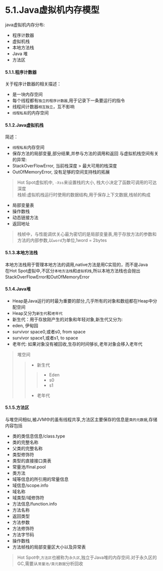 # 5.1.Java虚拟机内存模型
java虚拟机内存分布:
  * 程序计数器
  * 虚拟机栈
  * 本地方法栈
  * Java 堆
  * 方法区
#### 5.1.1.程序计数器
关于程序计数器的相关描述：
  * 是一块内存空间
  * 每个线程都有`独立的程序计数器`,用于记录下一条要运行的指令
  * 线程间计数器`相互独立`，互不影响
  * `线程私有`的内存空间
#### 5.1.2.Java虚拟机栈
简述：
  * `线程私有`内存空间
  * 保存方法的局部变量,部分结果,并参与方法的调用和返回
与虚拟机栈空间有关的异常:
  * StackOverFlowError, 当前栈深度 > 最大可用的栈深度
  * OutOfMemoryError, 没有足够的空间支持栈的拓展<br>
> Hot Spot虚拟机中, `-Xss`来设置栈的大小, 栈大小决定了函数可调用的可达深度  
> 栈帧:虚拟机栈运行时使用的数据结构,用于保存上下文数据,栈帧的构成
  * 局部变量表
  * 操作数栈
  * 动态链接方法
  * 返回地址
> 栈帧中，与性能调优关心最为密切的是局部变量表,用于存放方法的参数和方法的内部参数,以`word`为单位,1word = 2bytes  
#### 5.1.3.本地方法栈
本地方法栈用于管理本地方法的调用,native方法是用C实现的，而不是Java<br>
在Hot Spot虚拟中,不区分`本地方法栈`和`虚拟机栈`,所以本地方法栈也会抛出StackOverFlowError和OutOfMemoryError
#### 5.1.4.Java堆
 * Heap是Java运行的时最为重要的部分,几乎所有的对象和数组都在Heap中分配空间<br>
 * Heap又分为`新生代`和`老年代`
  * 新生代：用于存放刚产生的对象和年轻对象,新生代又分为:
   * eden, 伊甸园
   * survivor space0,或者s0, from space
   * survivor space1,或者s1, to space
  * 老年代: 如果对象没有被回收,生存的时间够长,老年对象会移入老年代
> 堆空间
>> * 新生代
>>> * Eden
>>> * s0
>>> * s1
>> * 老年代
#### 5.1.5.方法区
与堆空间相似,被JVM中的虽有线程共享,方法区主要保存的信息是`类的元数据`,存储内容包括
* 类的类信息信息/class.type
 * 类的完整名称
 * 父类的完整名称
 * 类型修饰符
 * 类型的直接接口类表
* 常量池/final.pool
 * 类方法
 * 域等信息的所引用的常量信息
* 域信息/scope.info
 * 域名称
 * 域类型/域修饰符
* 方法信息/function.info
 * 方法名称
 * 返回类型
 * 方法参数
 * 方法修饰符
 * 方法字节码
 * 操作数栈
 * 方法帧栈的局部变量区大小以及异常表
> Hot Spot中,`方法区`也被称为`永久区`,独立于Java堆的内存空间.对于永久区的GC,需要从`常量池/类元数据`分析回收
